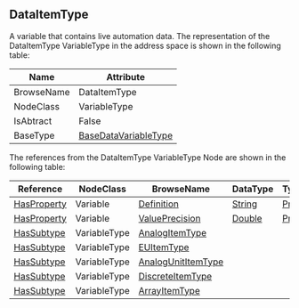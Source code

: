 <!-- objecttype -->
## DataItemType
A variable that contains live automation data.
The representation of the DataItemType VariableType in the address space is shown in the following table:  

|Name|Attribute|
|---|---|
|BrowseName|DataItemType|
|NodeClass|VariableType|
|IsAbtract|False|
|BaseType|[BaseDataVariableType](../../../Part5/VariableTypes/BaseDataVariableType/readme.md)|

The references from the DataItemType VariableType Node are shown in the following table:  

|Reference|NodeClass|BrowseName|DataType|TypeDefinition|ModellingRule|
|---|---|---|---|---|---|
|[HasProperty](../../../Part3/ReferenceTypes/HasProperty/readme.md)|Variable|[Definition](#Definition)|[String](../../../Part3/DataTypes/String/readme.md)|[PropertyType](../../Part5/VariableTypes/PropertyType/readme.md)|[Optional](../../Objects/Optional/readme.md)|
|[HasProperty](../../../Part3/ReferenceTypes/HasProperty/readme.md)|Variable|[ValuePrecision](#ValuePrecision)|[Double](../../../Part3/DataTypes/Double/readme.md)|[PropertyType](../../Part5/VariableTypes/PropertyType/readme.md)|[Optional](../../Objects/Optional/readme.md)|
|[HasSubtype](../../../Part3/ReferenceTypes/HasSubtype/readme.md)|VariableType|[AnalogItemType](#AnalogItemType)||||
|[HasSubtype](../../../Part3/ReferenceTypes/HasSubtype/readme.md)|VariableType|[EUItemType](#EUItemType)||||
|[HasSubtype](../../../Part3/ReferenceTypes/HasSubtype/readme.md)|VariableType|[AnalogUnitItemType](#AnalogUnitItemType)||||
|[HasSubtype](../../../Part3/ReferenceTypes/HasSubtype/readme.md)|VariableType|[DiscreteItemType](#DiscreteItemType)||||
|[HasSubtype](../../../Part3/ReferenceTypes/HasSubtype/readme.md)|VariableType|[ArrayItemType](#ArrayItemType)||||


